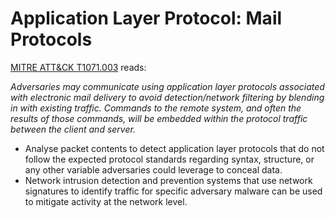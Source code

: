 # Application Layer Protocol: Mail Protocols

[MITRE ATT&CK T1071.003](https://attack.mitre.org/techniques/T1071/003/) reads: 

_Adversaries may communicate using application layer protocols associated with electronic mail delivery to avoid detection/network filtering by blending in with existing traffic. Commands to the remote system, and often the results of those commands, will be embedded within the protocol traffic between the client and server._

* Analyse packet contents to detect application layer protocols that do not follow the expected protocol standards regarding syntax, structure, or any other variable adversaries could leverage to conceal data.
* Network intrusion detection and prevention systems that use network signatures to identify traffic for specific adversary malware can be used to mitigate activity at the network level.
